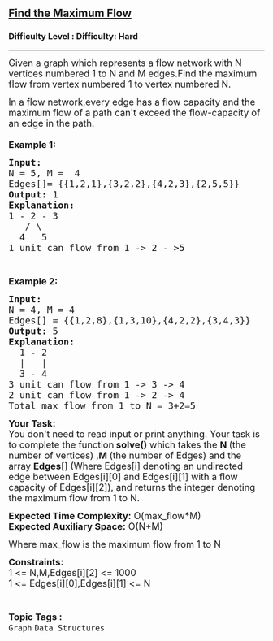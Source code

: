 <h2><a href="https://www.geeksforgeeks.org/problems/find-the-maximum-flow2126/1?page=5&category=Graph&sortBy=submissions">Find the Maximum Flow</a></h2><h3>Difficulty Level : Difficulty: Hard</h3><hr><div class="problems_problem_content__Xm_eO"><p><span style="font-size:18px">Given a graph&nbsp;which represents a flow network</span>&nbsp;<span style="font-size:18px">with N vertices numbered 1 to N and M edges.Find the maximum flow from vertex numbered 1 to vertex numbered N.</span></p>

<p><span style="font-size:18px">In a flow network,every edge has a flow&nbsp;capacity&nbsp;and the maximum flow of a path can't exceed the flow-capacity of an edge in the path.<br>
<br>
<strong>Example 1:</strong></span></p>

<pre><span style="font-size:18px"><strong>Input:</strong>
N = 5, M =  4
Edges[]= {{1,2,1},{3,2,2},{4,2,3},{2,5,5}}
<strong>Output: </strong>1 
<strong>Explanation: </strong>
1 - 2 - 3
   / \
  4   5 
1 unit can flow from 1 -&gt; 2 - &gt;5 </span>
</pre>

<p>&nbsp;</p>

<p><span style="font-size:18px"><strong>Example 2:</strong></span></p>

<pre><span style="font-size:18px"><strong>Input:</strong>
N = 4, M = 4
Edges[] = {{1,2,8},{1,3,10},{4,2,2},{3,4,3}}
<strong>Output: </strong>5 
<strong>Explanation:</strong>
  1 - 2 
  |   |
  3 - 4
3 unit can flow from 1 -&gt; 3 -&gt; 4
2 unit can flow from 1 -&gt; 2 -&gt; 4
Total max flow from 1 to N = 3+2=5</span></pre>

<p><span style="font-size:18px"><strong>Your Task:&nbsp;</strong><br>
You don't need to read input or print anything. Your task is to complete the function<strong>&nbsp;solve()</strong>&nbsp;which takes the <strong>N&nbsp;</strong>(the number of vertices) ,<strong>M </strong>(the number of Edges) and the array <strong>Edges</strong>[]&nbsp;(Where Edges[i]&nbsp;denoting an undirected edge between&nbsp;Edges[i][0] and&nbsp;Edges[i][1]&nbsp;with a flow capacity of Edges[i][2]),&nbsp;and returns the&nbsp;integer&nbsp;denoting the maximum flow from 1 to N.</span></p>

<p><span style="font-size:18px"><strong>Expected Time Complexity:</strong>&nbsp;O(max_flow*M)<br>
<strong>Expected Auxiliary Space:</strong>&nbsp;O(N+M)</span></p>

<p><span style="font-size:18px">Where max_flow is the maximum flow from&nbsp;1 to N</span></p>

<p><span style="font-size:18px"><strong>Constraints:</strong><br>
1 &lt;= N,M,Edges[i][2] &lt;= 1000</span><br>
<span style="font-size:18px">1 &lt;= Edges[i][0],Edges[i][1] &lt;= N</span></p>
</div><br><p><span style=font-size:18px><strong>Topic Tags : </strong><br><code>Graph</code>&nbsp;<code>Data Structures</code>&nbsp;